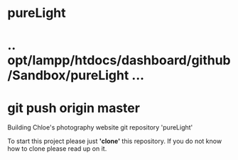 # pureLight
# ..   opt/lampp/htdocs/dashboard/github/Sandbox/pureLight ...
# git push  origin master
Building Chloe's photography website
	git repository 'pureLight'

To start this project please just __'clone'__ this repository. If you do not know how to clone please read up on it. 
